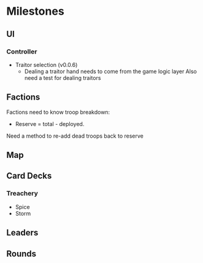 Milestones
==========

UI
--
### Controller
* Traitor selection (v0.0.6)
  - Dealing a traitor hand needs to come from the game logic layer
  Also need a test for dealing traitors


Factions 
---------------
Factions need to know troop breakdown:
  * Reserve = total - deployed.

Need a method to re-add dead troops back to reserve

Map
---

Card Decks 
----------
### Treachery 
* Spice
* Storm

Leaders
-------

Rounds
------

